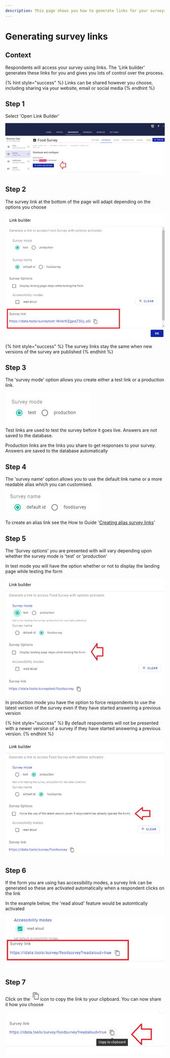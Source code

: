 ```yaml
---
description: This page shows you how to generate links for your surveys
---
```


# Generating survey links

## Context

Respondents will access your survey using links.  The 'Link builder' generates these links for you and gives you lots of control over the process.

{% hint style="success" %}
Links can be shared however you choose, including sharing via your website, email or social media
{% endhint %}

## &#x20;Step 1

Select 'Open Link Builder'

![](<../../.gitbook/assets/image (303) (1) (1) (1) (1).png>)

## Step 2

The survey link at the bottom of the page will adapt depending on the options you choose

![](<../../.gitbook/assets/image (298) (1) (1).png>)

{% hint style="success" %}
The survey links stay the same when new versions of the survey are published
{% endhint %}

## Step 3

The 'survey mode' option allows you create either a test link or a production link.&#x20;

&#x20;&#x20;

![](<../../.gitbook/assets/image (309) (1) (1) (1) (1) (1).png>)

Test links are used to test the survey before it goes live.  Answers are not saved to the database. &#x20;

Production links are the links you share to get responses to your survey.  Answers are saved to the database automatically&#x20;

## Step 4

The 'survey name' option allows you to use the default link name or a more readable alias which you can customised.

![](<../../.gitbook/assets/image (318) (1) (1) (1) (1).png>)

To create an alias link see the How to Guide '[Creating alias survey links](creating-alias-survey-links.md)'

## Step 5

The 'Survey options' you are presented with will vary depending upon whether the survey mode is 'test' or 'production'

In test mode you will have the option whether or not to display the landing page while testing the form&#x20;

![](<../../.gitbook/assets/image (316) (1) (1) (1) (1) (1).png>)

In production mode you have the option to force respondents to use the latest version of the survey even if they have started answering a previous version

{% hint style="success" %}
By default respondents will not be presented with a newer version of a survey if they have started answering a previous version.  &#x20;
{% endhint %}

![](<../../.gitbook/assets/image (302) (1) (1).png>)

## Step 6

If the form you are using has accessibility modes, a survey link can be generated so these are activated automatically when a respondent clicks on the link

In the example below, the 'read aloud' feature would be automtically activated

&#x20;

![](<../../.gitbook/assets/image (297) (1).png>)

## Step 7

Click on the ![](<../../.gitbook/assets/image (314) (1) (1) (1) (1) (1).png>)icon to copy the link to your clipboard.  You can now share it how you choose&#x20;

![](<../../.gitbook/assets/image (304) (1) (1) (1).png>)
